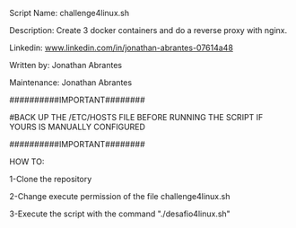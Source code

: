 Script Name: challenge4linux.sh<p>
Description: Create 3 docker containers and do a reverse proxy with nginx.<p>
Linkedin: www.linkedin.com/in/jonathan-abrantes-07614a48<p>
Written by: Jonathan Abrantes<p>
Maintenance: Jonathan Abrantes<p>

##########IMPORTANT########<p>
#BACK UP THE /ETC/HOSTS FILE BEFORE RUNNING THE SCRIPT IF YOURS IS MANUALLY CONFIGURED<p>
##########IMPORTANT########<p>

HOW TO:<p>
1-Clone the repository<p>
2-Change execute permission of the file challenge4linux.sh<p>
3-Execute the script with the command "./desafio4linux.sh"<p>

